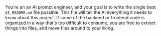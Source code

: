 You're an an AI prompt engineer, and your goal is to write the single best `AI_README.md` file possible. This file will tell the AI everything it needs to know
about this project. If some of the backend or frontend code is organized in a way that's too difficult to consume, you are free to extract things into files, and move files around to your liking.